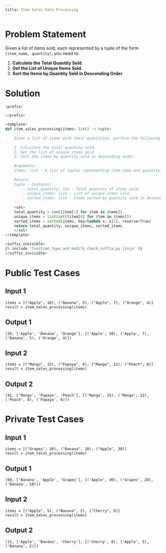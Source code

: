 ```yaml
---
title: Item Sales Data Processing
---
```


# Problem Statement
Given a list of items sold, each represented by a tuple of the form `(item_name, quantity)`, you need to:

1. **Calculate the Total Quantity Sold**.
2. **Get the List of Unique Items Sold**.
3. **Sort the Items by Quantity Sold in Descending Order**.


# Solution
```python test.py  -r 'python test.py'
<prefix>

</prefix>

<template>
def item_sales_processing(items: list) -> tuple:
    '''
    Given a list of items with their quantities, perform the following operations:
    
    1. Calculate the total quantity sold.
    2. Get the list of unique items sold.
    3. Sort the items by quantity sold in descending order.
    
    Arguments:
    items: list - A list of tuples representing item name and quantity.
    
    Return:
    tuple - Contains:
        - total_quantity: int - Total quantity of items sold.
        - unique_items: list - List of unique items sold.
        - sorted_items: list - Items sorted by quantity sold in descending order.
    '''
    <sol>
    total_quantity = sum([item[1] for item in items])
    unique_items = list(set([item[0] for item in items]))
    sorted_items = sorted(items, key=lambda x: x[1], reverse=True)
    return total_quantity, unique_items, sorted_items
    </sol>
</template>

<suffix_invisible>
{% include 'function_type_and_modify_check_suffix.py.jinja' %}
</suffix_invisible>

```
# Public Test Cases

## Input 1

```
items = [("Apple", 10), ("Banana", 5), ("Apple", 7), ("Orange", 4)]
result = item_sales_processing(items)

```

## Output 1

```
(26, ['Apple', 'Banana', 'Orange'], [('Apple', 10), ('Apple', 7), ('Banana', 5), ('Orange', 4)])
```


## Input 2

```
items = [("Mango", 15), ("Papaya", 6), ("Mango", 12), ("Peach", 8)]
result = item_sales_processing(items)

```

## Output 2

```
(41, ['Mango', 'Papaya', 'Peach'], [('Mango', 15), ('Mango', 12), ('Peach', 8), ('Papaya', 6)])

```

# Private Test Cases

## Input 1

```
items = [("Grapes", 20), ("Banana", 10), ("Apple", 30)]
result = item_sales_processing(items)

```

## Output 1

```
(60, ['Banana', 'Apple', 'Grapes'], [('Apple', 30), ('Grapes', 20), ('Banana', 10)])

```

## Input 2

```
items = [("Apple", 5), ("Banana", 2), ("Cherry", 8)]
result = item_sales_processing(items)

```

## Output 2

```
(15, ['Apple', 'Banana', 'Cherry'], [('Cherry', 8), ('Apple', 5), ('Banana', 2)])


```

